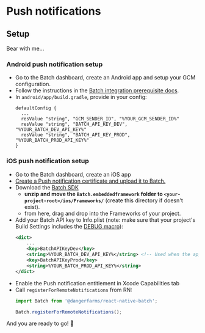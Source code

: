 # Push notifications

## Setup

Bear with me...

### Android push notification setup

- Go to the Batch dashboard, create an Android app and setup your GCM configuration.
- Follow the instructions in the [Batch integration prerequisite docs](https://batch.com/doc/android/prerequisites.html).
- In `android/app/build.gradle`, provide in your config:
    ```
    defaultConfig {
      ...
      resValue "string", "GCM_SENDER_ID", "%YOUR_GCM_SENDER_ID%"
      resValue "string", "BATCH_API_KEY_DEV", "%YOUR_BATCH_DEV_API_KEY%"
      resValue "string", "BATCH_API_KEY_PROD", "%YOUR_BATCH_PROD_API_KEY%"
    }
    ```
  
### iOS push notification setup

- Go to the Batch dashboard, create an iOS app
- [Create a Push notification certificate and upload it to Batch.](https://batch.com/doc/ios/prerequisites.html) 
- Download the [Batch SDK](https://batch.com/download#/iOS)
  - **unzip and move the `Batch.embeddedframework` folder to `<your-project-root>/ios/Frameworks/`** (create this directory if doesn't exist).
  - from here, drag and drop into the Frameworks of your project.
- Add your Batch API key to Info.plist (note: make sure that your project's Build Settings includes the [DEBUG macro](https://stackoverflow.com/questions/9063100/xcode-ios-how-to-determine-whether-code-is-running-in-debug-release-build)):
    ```xml
    <dict>
        ...
        <key>BatchAPIKeyDev</key>  
        <string>%YOUR_BATCH_DEV_API_KEY%</string> <!-- Used when the app is built in development mode -->
        <key>BatchAPIKeyProd</key>  
        <string>%YOUR_BATCH_PROD_API_KEY%</string> 
    </dict>
    ```
- Enable the Push notification entitlement in Xcode Capabilities tab
- Call `registerForRemoteNotifications` from RN:
    ```js
    import Batch from '@dangerfarms/react-native-batch';
    
    Batch.registerForRemoteNotifications();
    ```

And you are ready to go!
:doughnut:

